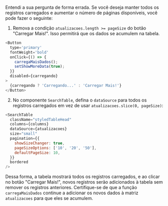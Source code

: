 Entendi a sua pergunta de forma errada. Se você deseja manter todos os registros carregados e aumentar o número de páginas disponíveis, você pode fazer o seguinte:

1. Remova a condição `atualizacoes.length >= pageSize` do botão "Carregar Mais!". Isso permitirá que os dados se acumulem na tabela.

```javascript
<Button
  type='primary'
  fontWeight='bold'
  onClick={() => {
    carregaMaisDados();
    setShowMoreData(true);
  }}
  disabled={carregando}
>
  {carregando ? 'Carregando...' : 'Carregar Mais!'}
</Button>
```

2. No componente `SearchTable`, defina o `dataSource` para todos os registros carregados em vez de usar `atualizacoes.slice(0, pageSize)`:

```javascript
<SearchTable
  className="styledTableHead"
  columns={columns}
  dataSource={atualizacoes}
  size="small"
  pagination={{
    showSizeChanger: true,
    pageSizeOptions: ['10', '20', '50'],
    defaultPageSize: 10,
  }}
  bordered
/>
```

Dessa forma, a tabela mostrará todos os registros carregados, e ao clicar no botão "Carregar Mais!", novos registros serão adicionados à tabela sem remover os registros anteriores. Certifique-se de que a função `carregaMaisDados` continue a adicionar os novos dados à matriz `atualizacoes` para que eles se acumulem.